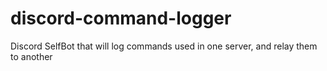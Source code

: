 # discord-command-logger
Discord SelfBot that will log commands used in one server, and relay them to another
